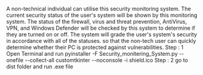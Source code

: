 A non-technical individual can utilise this security monitoring system. The current security status of the user's system will be shown by this monitoring system. The status of the firewall, virus and threat prevention, AntiVirus, VPN, and Windows Defender will be checked by this system to determine if they are turned on or off. The system will grade the user's system's security in accordance with all of the statuses. so that the non-tech user can quickly determine whether their PC is protected against vulnerabilities.
Step : 1 Open Terminal and run pyinstaller -F Security_monitering_System.py --onefile --collect-all customtkinter --noconsole -i shield.ico
Step : 2 go to dist folder and run .exe file
